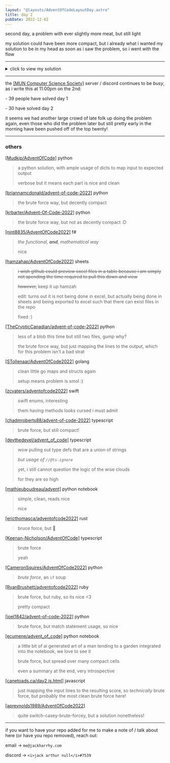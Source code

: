 ```yaml
---
layout: "@layouts/AdventOfCodeLayoutDay.astro"
title: day 2
pubDate: 2022-12-02
---
```


second day, a problem with ever slightly more meat, but still light

my solution could have been more compact, but i already what i wanted my solution to be in my head as soon as i saw the problem, so i went with the flow

---

<details>
<summary>click to view my solution</summary>

<br />

given the sample strategy guide:

```
A Y
B X
C Z
```

assuming `input` is the above as one big string,

```elixir
input =
  input
  |> String.trim()
  |> String.split("\n")
  |> Enum.map(&String.split(&1, " "))
```

the usual input trim / split, but this time splitting each line itself by an empty string

```elixir
[
    ["A", "Y"],
    ["B", "X"],
    ["C", "Z"]
]
```

leaving us with a list of lists yet again

```elixir
defmodule RockPaperScissors do
  def score(them, you) do
    choice_score =
      case you do
        :rock -> 1
        :paper -> 2
        :scissors -> 3
      end

    game_score =
      case {you, them} do
        {you, you} -> 3
        {:rock, :paper} -> 0
        {:rock, :scissors} -> 6
        {:paper, :scissors} -> 0
        {:paper, :rock} -> 6
        {:scissors, :rock} -> 0
        {:scissors, :paper} -> 6
      end

    choice_score + game_score
  end

  def pick_then_score(them, wanted_result) do
    case {them, wanted_result} do
      {x, :draw} -> score(them, x)
      {:rock, :win} -> score(them, :paper)
      {:rock, :throw} -> score(them, :scissors)
      {:paper, :win} -> score(them, :scissors)
      {:paper, :throw} -> score(them, :rock)
      {:scissors, :win} -> score(them, :rock)
      {:scissors, :throw} -> score(them, :paper)
    end
  end
end
```

creating a _module_ for the first time this year, to

- calculate score, using `score/2`, which takes in a 'game' (choice from us, and choice from enemy), and returns the score from that game we receive

#### `score/2`

```elixir
choice_score =
  case you do
    :rock -> 1
    :paper -> 2
    :scissors -> 3
  end
```

using pattern matching, get the score we get from simply picking an option

```elixir
game_score =
  case {you, them} do
    {you, you} -> 3
    {:rock, :paper} -> 0
    {:rock, :scissors} -> 6
    {:paper, :scissors} -> 0
    {:paper, :rock} -> 6
    {:scissors, :rock} -> 0
    {:scissors, :paper} -> 6
  end
```

using pattern matching _again_, to figure out what we actually from winning / losing, using a sneaky pattern matching trick for handling the draw case

```elixir
choice_score + game_score
```

then, _returning a value_

big stuff

#### `pick_then_score/2`

```elixir
case {them, wanted_result} do
  {x, :draw} -> score(them, x)
  {:rock, :win} -> score(them, :paper)
  {:rock, :throw} -> score(them, :scissors)
  {:paper, :win} -> score(them, :scissors)
  {:paper, :throw} -> score(them, :rock)
  {:scissors, :win} -> score(them, :rock)
  {:scissors, :throw} -> score(them, :paper)
end
```

for this util, we take in what we know _they_ picked, and the result we wish the game to end up in, and do _yet another pattern match_, with some more sneaky logic for the draw case, using `score/2` to calculate the score of our very legit game

### part 1

```elixir
assumed_guide = %{
  "A" => :rock,
  "B" => :paper,
  "C" => :scissors,
  "X" => :rock,
  "Y" => :paper,
  "Z" => :scissors
}
```

for part 1, i assume i have the 'assumed guide' from the elf, which maps the input from string -> atom, so the rest of my program can use atoms instead of strings

```elixir
input
|> Enum.map(fn [them, you] ->
  RockPaperScissors.score(
    assumed_guide[them],
    assumed_guide[you]
  )
end)
|> Enum.sum()
# -> 15
```

map over the already cleaned up input, pluck out the left and right values into variables, and stuff them into `score/2`

sum that, and boom, answer

### part 2

```elixir
actual_guide = %{
  "A" => :rock,
  "B" => :paper,
  "C" => :scissors,
  "X" => :throw,
  "Y" => :draw,
  "Z" => :win
}
```

this is a similar map to the one above, but the _actual_ guide from the elf, no silly stuff this time

```elixir
input
|> Enum.map(fn [them, you] ->
  RockPaperScissors.pick_then_score(
    actual_guide[them],
    actual_guide[you]
  )
end)
|> Enum.sum()
# -> 12
```

same as above, yet again, but we use `pick_then_score`, because we are legit rock paper scissor _gamers_

<br />

</details>

---

the [[MUN Computer Science Society]](https://muncompsci.ca/) server / discord continues to be _busy_, as i write this at 11:00pm on the 2nd:

\- 39 people have solved day 1

\- 30 have solved day 2

it seems we had another large crowd of late folk up doing the problem again,
even those who did the problem later but still pretty early in the morning have been pushed off of the top twenty!

---

### others

[[Mudkip/AdventOfCode]](https://github.com/Mudkip/AdventOfCode/blob/main/2022/2.py) python

> a python solution, with ample usage of dicts to map input to expected output
>
> verbose but it means each part is nice and clean

[[briannamcdonald/advent-of-code-2022]](https://github.com/briannamcdonald/advent-of-code-2022/tree/main/day02) python

> the brute force way, but decently compact

[[krbarter/Advent-Of-Code-2022]](https://github.com/krbarter/Advent-Of-Code-2022/blob/main/Day2/day2.py) python

> the brute force way, but not as decently compact :D

[[nint8835/AdventOfCode2022]](https://github.com/nint8835/AdventOfCode2022/blob/main/Day2/Day2.fsx) f#

> _the functional, **and**, mathematical way_
>
> nice

[[hamzahap/AdventOfCode2022]](https://docs.google.com/spreadsheets/d/14X_347m2Yjt-7KavMA145m2vRu2luDlzrg73sLIsmOU/edit) sheets

> ~~i wish github could preview excel files in a table because i am simply not spending the time required to pull this down and view~~
>
> ~~however,~~ keep it up hamzah
>
> edit: turns out it is not being done in excel, but actually being done in sheets and being exported to excel such that there can exist files in the repo
>
> fixed :)

[[TheCrypticCanadian/advent-of-code-2022]](https://github.com/TheCrypticCanadian/advent-of-code-2022/tree/main/2) python

> less of a blob this time but still two files, gump why?
>
> the brute force way, but just mapping the lines to the output,
> which for this problem isn't a bad strat

[[STollenaar/AdventOfCode2022]](https://github.com/STollenaar/AdventOfCode2022/blob/main/cmd/day2/main.go) golang
>
> clean little go maps and structs again
>
> setup means problem is smol :)

[[zcvaters/adventofcode2022]](https://github.com/zcvaters/adventofcode2022/blob/main/day02/day02.swift) swift

> swift enums, interesting
>
> them having methods looks cursed i must admit

[[chadmroberts88/advent-of-code-2022]](https://github.com/chadmroberts88/advent-of-code-2022/blob/main/src/day2/solutions.ts) typescript

> brute force, but still compact!

[[devthedevel/advent_of_code]](https://github.com/devthedevel/advent_of_code/blob/master/2022/2/index.ts) typescript

> wow pulling out type defs that are a union of strings
>
> _but usage of `//@ts-ignore`_
>
> yet, i still cannot question the logic of the wise clouds
>
> for they are so high

[[mathieuboudreau/advent]](https://github.com/mathieuboudreau/advent/tree/main/day-02) python notebook

> simple, clean, reads nice
>
> nice

[[ericthomasca/adventofcode2022]](https://github.com/ericthomasca/adventofcode2022/blob/main/day02/src/main.rs) rust

> bruce force, but :crab:

[[Keenan-Nicholson/AdventOfCode]](https://github.com/Keenan-Nicholson/AdventOfCode/blob/main/2022/day2/day2.ts) typescript

> brute force
>
> yeah

[[CameronSquires/AdventOfCode2022]](https://github.com/CameronSquires/AdventOfCode2022/blob/main/Day2.py) python

> _brute force_, an `if` soup

[[RyanBrushett/adventofcode2022]](https://github.com/RyanBrushett/adventofcode2022/tree/main/day2) ruby

> brute force, but ruby, so its nice <3
>
> pretty compact

[[joel1842/advent-of-code-2022]](https://github.com/joel1842/advent-of-code-2022/blob/main/day2/day2.py) python

> brute force, but match statement usage, so nice

[[ecumene/advent_of_code]](https://github.com/ecumene/advent_of_code/blob/main/2022/notebooks/day2.ipynb) python notebook

> a little bit of ai generated art of a man tending to a garden integrated into the notebook, we love to see it
>
> brute force, but spread over many compact cells
>
> even a summary at the end, very introspective

[[canetoads.ca/day2.js.html]](https://canetoads.ca/day2.js.html) javascript

> just mapping the input lines to the resulting score, so _technically_ brute force, but probably the most clean brute force here!

[[apreynolds1989/AdventOfCode2022]](https://github.com/apreynolds1989/AdventOfCode2022/blob/main/src/Day2/index.ts)

> quite switch-casey-brute-forcey, but a solution nonetheless!

---

if you want to have your repo added for me to make a note of / talk about here (or have you repo removed), reach out:

email -> `me@jackharrhy.com`

discord -> `<i>jack arthur null</i>#7539`
